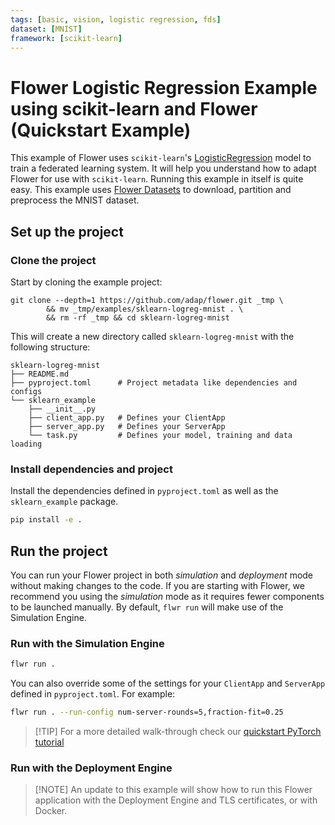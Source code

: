 ```yaml
---
tags: [basic, vision, logistic regression, fds]
dataset: [MNIST]
framework: [scikit-learn]
---
```


# Flower Logistic Regression Example using scikit-learn and Flower (Quickstart Example)

This example of Flower uses `scikit-learn`'s [LogisticRegression](https://scikit-learn.org/stable/modules/generated/sklearn.linear_model.LogisticRegression.html) model to train a federated learning system. It will help you understand how to adapt Flower for use with `scikit-learn`.
Running this example in itself is quite easy. This example uses [Flower Datasets](https://flower.ai/docs/datasets/) to download, partition and preprocess the MNIST dataset.

## Set up the project

### Clone the project

Start by cloning the example project:

```shell
git clone --depth=1 https://github.com/adap/flower.git _tmp \
		&& mv _tmp/examples/sklearn-logreg-mnist . \
		&& rm -rf _tmp && cd sklearn-logreg-mnist
```

This will create a new directory called `sklearn-logreg-mnist` with the following structure:

```shell
sklearn-logreg-mnist
├── README.md
├── pyproject.toml      # Project metadata like dependencies and configs
└── sklearn_example
    ├── __init__.py
    ├── client_app.py   # Defines your ClientApp
    ├── server_app.py   # Defines your ServerApp
    └── task.py         # Defines your model, training and data loading
```

### Install dependencies and project

Install the dependencies defined in `pyproject.toml` as well as the `sklearn_example` package.

```bash
pip install -e .
```

## Run the project

You can run your Flower project in both _simulation_ and _deployment_ mode without making changes to the code. If you are starting with Flower, we recommend you using the _simulation_ mode as it requires fewer components to be launched manually. By default, `flwr run` will make use of the Simulation Engine.

### Run with the Simulation Engine

```bash
flwr run .
```

You can also override some of the settings for your `ClientApp` and `ServerApp` defined in `pyproject.toml`. For example:

```bash
flwr run . --run-config num-server-rounds=5,fraction-fit=0.25
```

> \[!TIP\]
> For a more detailed walk-through check our [quickstart PyTorch tutorial](https://flower.ai/docs/framework/tutorial-quickstart-scikitlearn.html)

### Run with the Deployment Engine

> \[!NOTE\]
> An update to this example will show how to run this Flower application with the Deployment Engine and TLS certificates, or with Docker.
